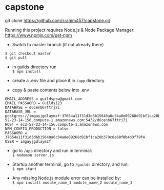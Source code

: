 # capstone

git clone https://github.com/srahim457/capstone.git

Running this project requires Node.js & Node Package Manager: https://www.npmjs.com/get-npm

*	Switch to master branch (if not already there) <br/>
```
$ git checkout master
$ git pull
```

*	in guilds directory run <br/>
`$ npm install` 

* create a .env file and place it in `/app` directory 

* copy & paste contents below into .env
```
EMAIL_ADDRESS = guildspsw@gmail.com
EMAIL_PASSWORD = Guilds123
DATABASE = d6cenb67ftrj7i
DATABASE_URL = postgres://imgayjgdlaymzf:37654a11f31d3d6b15640a6c34a8e09268d91bf1ca20b379c8e60f0b4b3f79f4@ec2-52-23-14-156.compute-1.amazonaws.com:5432/d6cenb67ftrj7i
HOST = ec2-52-23-14-156.compute-1.amazonaws.com
NPM_CONFIG_PRODUCTION = false
PASSWORD = 37654a11f31d3d6b15640a6c34a8e09268d91bf1ca20b379c8e60f0b4b3f79f4
USER = imgayjgdlaymzf
```
* go to `/app` directory and run in terminal: <br/>`$ nodemon server.js`

* Startup another terminal, go to `/guilds` directory, and run: <br/> `$ npm start`

* Any missing Node.js module error can be installed by: <br/>
`$ npm install module_name_1 module_name_2 module_name_3`
